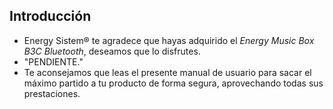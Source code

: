 ## Introducción

* Energy Sistem® te agradece que hayas adquirido el *Energy Music Box B3C Bluetooth*, deseamos que lo disfrutes.
* "PENDIENTE."
* Te aconsejamos que leas el presente manual de usuario para sacar el máximo partido a tu producto de forma segura, aprovechando todas sus prestaciones.

